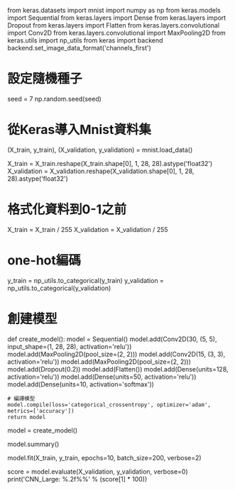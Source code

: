 
 
from keras.datasets import mnist
import numpy as np
from keras.models import Sequential
from keras.layers import Dense
from keras.layers import Dropout
from keras.layers import Flatten
from keras.layers.convolutional import  Conv2D
from keras.layers.convolutional import MaxPooling2D
from keras.utils import np_utils
from keras import backend
backend.set_image_data_format('channels_first')


# 設定隨機種子
seed = 7
np.random.seed(seed)

# 從Keras導入Mnist資料集
(X_train, y_train), (X_validation, y_validation) = mnist.load_data()

X_train = X_train.reshape(X_train.shape[0], 1, 28, 28).astype('float32')
X_validation = X_validation.reshape(X_validation.shape[0], 1, 28, 28).astype('float32')

# 格式化資料到0-1之前
X_train = X_train / 255
X_validation = X_validation / 255

# one-hot編碼
y_train = np_utils.to_categorical(y_train)
y_validation = np_utils.to_categorical(y_validation)

# 創建模型
def create_model():
    model = Sequential()
    model.add(Conv2D(30, (5, 5), input_shape=(1, 28, 28), activation='relu'))
    model.add(MaxPooling2D(pool_size=(2, 2)))
    model.add(Conv2D(15, (3, 3), activation='relu'))
    model.add(MaxPooling2D(pool_size=(2, 2)))
    model.add(Dropout(0.2))
    model.add(Flatten())
    model.add(Dense(units=128, activation='relu'))
    model.add(Dense(units=50, activation='relu'))
    model.add(Dense(units=10, activation='softmax'))

    # 編譯模型
    model.compile(loss='categorical_crossentropy', optimizer='adam', metrics=['accuracy'])
    return model

model = create_model()

model.summary()

model.fit(X_train, y_train, epochs=10, batch_size=200, verbose=2)

score = model.evaluate(X_validation, y_validation, verbose=0)
print('CNN_Large: %.2f%%' % (score[1] * 100))


